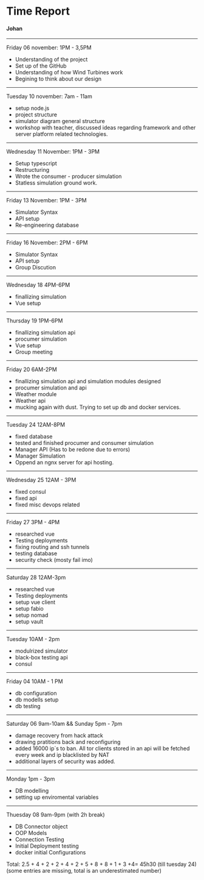 # Time Report

#### Johan
___
Friday 06 november: 1PM - 3,5PM </br>

* Understanding of the project
* Set up of the GitHub
* Understanding of how Wind Turbines work
* Begining to think about our design
---

Tuesday 10 november: 7am - 11am </br>

* setup node.js
* project structure
* simulator diagram general structure
* workshop with teacher, discussed ideas regarding framework and other server platform related technologies. 
---

Wednesday 11 November: 1PM - 3PM </br>
* Setup typescript
* Restructuring
* Wrote the consumer - producer simulation
* Statless simulation ground work.

---
Friday 13 November: 1PM - 3PM </br>
* Simulator Syntax 
* API setup
* Re-engineering database

---
Friday 16 November: 2PM - 6PM </br>
* Simulator Syntax 
* API setup
* Group Discution

---
Wednesday 18 4PM-6PM
* finallizing simulation
* Vue setup
---
Thursday 19 1PM-6PM
* finallizing simulation api
* procumer simulation
* Vue setup
* Group meeting

---
Friday 20 6AM-2PM
* finallizing simulation api and simulation modules designed
* procumer simulation and api
* Weather module
* Weather api
* mucking again with dust. Trying to set up db and docker services.
---
Tuesday 24 12AM-8PM
* fixed database
* tested and finished procumer and consumer simulation
* Manager API (Has to be redone due to errors)
* Manager Simulation
* Oppend an ngnx server for api hosting.

---
Wednesday 25 12AM - 3PM
* fixed consul
* fixed api
* fixed misc devops related
---
Friday 27 3PM - 4PM
* researched vue
* Testing deployments
* fixing routing and ssh tunnels
* testing database
* security check (mosty fail imo)

---
Saturday 28 12AM-3pm
* researched vue
* Testing deployments
* setup vue client
* setup fabio
* setup nomad
* setup vault

---
Tuesday 10AM - 2pm
* modulrized simulator
* black-box testing api
* consul

---
Friday 04 10AM - 1 PM
* db configuration
* db modells setup
* db testing

---
Saturday 06 9am-10am && Sunday 5pm - 7pm 
* damage recovery from hack attack
* drawing pratitions back and reconfiguring
* added 16000 ip´s to ban. All tor clients stored in an api will be fetched every week and ip blacklisted by NAT
* additional layers of security was added.

---

Monday 1pm - 3pm
* DB modelling 
* setting up enviromental variables

---
Thuesday 08 9am-9pm (with 2h break)
* DB Connector object
* OOP Models 
* Connection Testing
* Initial Deployment testing
* docker initial Configurations 

Total: 
2.5 + 4 + 2 + 2 + 4 + 2 + 5 + 8 + 8 + 1 + 3 +4= 45h30 (till tuesday 24) (some entries are missing, total is an underestimated number)
